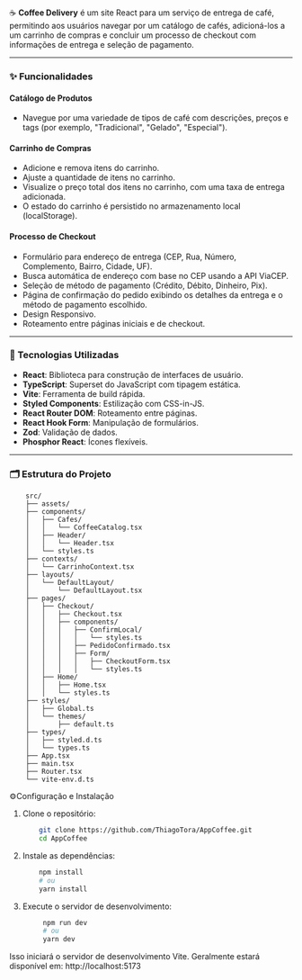 ☕ **Coffee Delivery** é um site React para um serviço de entrega de café, permitindo aos usuários navegar por um catálogo de cafés, adicioná-los a um carrinho de compras e concluir um processo de checkout com informações de entrega e seleção de pagamento.

---

### ✨ Funcionalidades

#### Catálogo de Produtos
- Navegue por uma variedade de tipos de café com descrições, preços e tags (por exemplo, "Tradicional", "Gelado", "Especial").

#### Carrinho de Compras
- Adicione e remova itens do carrinho.
- Ajuste a quantidade de itens no carrinho.
- Visualize o preço total dos itens no carrinho, com uma taxa de entrega adicionada.
- O estado do carrinho é persistido no armazenamento local (localStorage).

#### Processo de Checkout
- Formulário para endereço de entrega (CEP, Rua, Número, Complemento, Bairro, Cidade, UF).
- Busca automática de endereço com base no CEP usando a API ViaCEP.
- Seleção de método de pagamento (Crédito, Débito, Dinheiro, Pix).
- Página de confirmação do pedido exibindo os detalhes da entrega e o método de pagamento escolhido.
- Design Responsivo.
- Roteamento entre páginas iniciais e de checkout.

---

### 🧰 Tecnologias Utilizadas

- **React**: Biblioteca para construção de interfaces de usuário.
- **TypeScript**: Superset do JavaScript com tipagem estática.
- **Vite**: Ferramenta de build rápida.
- **Styled Components**: Estilização com CSS-in-JS.
- **React Router DOM**: Roteamento entre páginas.
- **React Hook Form**: Manipulação de formulários.
- **Zod**: Validação de dados.
- **Phosphor React**: Ícones flexíveis.

---

### 🗂️ Estrutura do Projeto

```plaintext
    src/
    ├── assets/
    ├── components/
    │   ├── Cafes/
    │   │   └── CoffeeCatalog.tsx
    │   ├── Header/
    │   │   └── Header.tsx
    │   └── styles.ts
    ├── contexts/
    │   └── CarrinhoContext.tsx
    ├── layouts/
    │   └── DefaultLayout/
    │       └── DefaultLayout.tsx
    ├── pages/
    │   ├── Checkout/
    │   │   ├── Checkout.tsx
    │   │   ├── components/
    │   │   │   ├── ConfirmLocal/
    │   │   │   │   └── styles.ts
    │   │   │   ├── PedidoConfirmado.tsx
    │   │   │   ├── Form/
    │   │   │   │   ├── CheckoutForm.tsx
    │   │   │   │   └── styles.ts
    │   ├── Home/
    │   │   ├── Home.tsx
    │   │   └── styles.ts
    ├── styles/
    │   ├── Global.ts
    │   └── themes/
    │       ├── default.ts
    ├── types/
    │   ├── styled.d.ts
    │   └── types.ts
    ├── App.tsx
    ├── main.tsx
    ├── Router.tsx
    └── vite-env.d.ts
```
⚙️Configuração e Instalação 
1. Clone o repositório:
    ```bash 
        git clone https://github.com/ThiagoTora/AppCoffee.git
        cd AppCoffee
    ```
2. Instale as dependências:
    ```bash
        npm install
        # ou
        yarn install
    ```
3. Execute o servidor de desenvolvimento:
    ```bash
         npm run dev
         # ou
         yarn dev
    ```
Isso iniciará o servidor de desenvolvimento Vite. Geralmente estará disponível em:
http://localhost:5173
